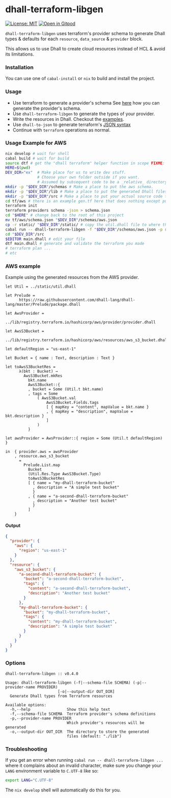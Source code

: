 # dhall-terraform-libgen

 [![License: MIT](https://img.shields.io/badge/License-MIT-yellow.svg)](https://opensource.org/licenses/MIT)
[![Open in Gitpod](https://gitpod.io/button/open-in-gitpod.svg)](https://gitpod.io/#https://github.com/dhall-terraform/dhall-terraform)

`dhall-terraform-libgen` uses terraform's provider schema to generate Dhall types & defaults
for each `resource`, `data_source` & `provider` block. 

This allows us to use Dhall to create cloud resources instead of HCL & avoid its
limitations.

### Installation

You can use one of `cabal-install` or `nix` to build and install the
project.

### Usage

- Use terraform to generate a provider's schema
  See [here](https://www.terraform.io/docs/commands/providers/schema.html) how
  you can generate the provider's schema.
- Use `dhall-terraform-libgen` to generate the types of your provider. 
- Write the resources in Dhall. Checkout the [examples](./examples).
- Use `dhall-to-json` to generate terraform's [JSON syntax][terraform_json_syntax]
- Continue with `terraform` operations as normal.

### Usage Example for AWS

```bash
nix develop # wait for shell
cabal build # wait for build
source dtf # get the "dhall terraform" helper function in scope FIXME: This should be done by nix
HERE=$(pwd)
DEV_DIR="ex"  # Make place for us to write dev stuff.
              # Choose your own folder outside if you want.
              # Assumed by subsequent code to be a _relative_ directory.
mkdir -p "$DEV_DIR"/schemas # Make a place to put the aws schema.
mkdir -p "$DEV_DIR"/lib # Make a place to put the generated Dhall files.
mkdir -p "$DEV_DIR"/src # Make a place to put your actual source code that you're writing.
cd tf/aws # there is an example gen.tf here that does nothing except pull in hashicorp/aws
terraform init
terraform providers schema -json > schema.json
cd "$HERE" # change back to the root of this project
mv tf/aws/schema.json "$DEV_DIR"/schemas/aws.json
cp -r static/ "$DEV_DIR"/static/ # copy the util.dhall file to where the lib can find it when generated
cabal run -- dhall-terraform-libgen -f "$DEV_DIR"/schemas/aws.json -p registry.terraform.io/hashicorp/aws -o "$DEV_DIR"/lib
cd "$DEV_DIR"/src
$EDITOR main.dhall # edit your file
dtf main.dhall # generate and validate the terraform you made
# terraform plan ...
# etc
```

### AWS example

Example using the generated resources from the AWS provider.

```dhall
let Util = ../static/util.dhall

let Prelude =
      https://raw.githubusercontent.com/dhall-lang/dhall-lang/master/Prelude/package.dhall

let AwsProvider =
      ../lib/registry.terraform.io/hashicorp/aws/provider/provider.dhall

let AwsS3Bucket =
      ../lib/registry.terraform.io/hashicorp/aws/resources/aws_s3_bucket.dhall

let defaultRegion = "us-east-1"

let Bucket = { name : Text, description : Text }

let toAwsS3BucketRes =
      λ(bkt : Bucket) →
        AwsS3Bucket.mkRes
          bkt.name
          AwsS3Bucket::{
          , bucket = Some (Util.t bkt.name)
          , tags = Some
              ( AwsS3Bucket.val
                  AwsS3Bucket.Fields.tags
                  [ { mapKey = "content", mapValue = bkt.name }
                  , { mapKey = "description", mapValue = bkt.description }
                  ]
              )
          }

let awsProvider = AwsProvider::{ region = Some (Util.t defaultRegion) }

in  { provider.aws = awsProvider
    , resource.aws_s3_bucket
      =
        Prelude.List.map
          Bucket
          (Util.Res.Type AwsS3Bucket.Type)
          toAwsS3BucketRes
          [ { name = "my-dhall-terraform-bucket"
            , description = "A simple test bucket"
            }
          , { name = "a-second-dhall-terraform-bucket"
            , description = "Another test bucket"
            }
          ]
    }
```

#### Output

```json
{
  "provider": {
    "aws": {
      "region": "us-east-1"
    }
  },
  "resource": {
    "aws_s3_bucket": {
      "a-second-dhall-terraform-bucket": {
        "bucket": "a-second-dhall-terraform-bucket",
        "tags": {
          "content": "a-second-dhall-terraform-bucket",
          "description": "Another test bucket"
        }
      },
      "my-dhall-terraform-bucket": {
        "bucket": "my-dhall-terraform-bucket",
        "tags": {
          "content": "my-dhall-terraform-bucket",
          "description": "A simple test bucket"
        }
      }
    }
  }
}
```

### Options

```
dhall-terraform-libgen :: v0.4.0

Usage: dhall-terraform-libgen (-f|--schema-file SCHEMA) (-p|--provider-name PROVIDER)
                       [-o|--output-dir OUT_DIR]
  Generate Dhall types from Terraform resources

Available options:
  -h,--help                Show this help text
  -f,--schema-file SCHEMA  Terraform provider's schema definitions
  -p,--provider-name PROVIDER
                           Which provider's resources will be generated
  -o,--output-dir OUT_DIR  The directory to store the generated
                           files (default: "./lib")
```

[terraform_json_syntax]: https://www.terraform.io/docs/configuration/syntax-json.html

### Troubleshooting

If you get an error when running `cabal run -- dhall-terraform-libgen ...` where
it complains about an invalid character, make sure you change your `LANG`
environment variable to `C.UTF-8` like so:

```bash
export LANG="C.UTF-8"
```

The `nix develop` shell will automatically do this for you.
